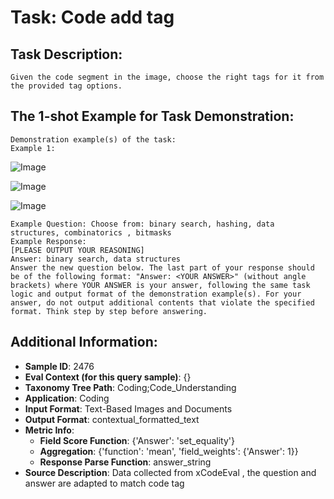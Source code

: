 # Task: Code add tag

## Task Description:

```
Given the code segment in the image, choose the right tags for it from the provided tag options.
```

## The 1-shot Example for Task Demonstration:

```
Demonstration example(s) of the task:
Example 1:
```

![Image](1-1.png)

![Image](1-2.png)

![Image](1-3.png)

```
Example Question: Choose from: binary search, hashing, data structures, combinatorics , bitmasks
Example Response:
[PLEASE OUTPUT YOUR REASONING]
Answer: binary search, data structures
Answer the new question below. The last part of your response should be of the following format: "Answer: <YOUR ANSWER>" (without angle brackets) where YOUR ANSWER is your answer, following the same task logic and output format of the demonstration example(s). For your answer, do not output additional contents that violate the specified format. Think step by step before answering.
```

## Additional Information:

- **Sample ID**: 2476
- **Eval Context (for this query sample)**: {}
- **Taxonomy Tree Path**: Coding;Code_Understanding
- **Application**: Coding
- **Input Format**: Text-Based Images and Documents
- **Output Format**: contextual_formatted_text
- **Metric Info**:
  - **Field Score Function**: {'Answer': 'set_equality'}
  - **Aggregation**: {'function': 'mean', 'field_weights': {'Answer': 1}}
  - **Response Parse Function**: answer_string
- **Source Description**: Data collected from xCodeEval , the question and answer are adapted to match code tag
